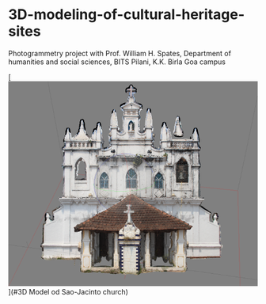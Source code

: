 # 3D-modeling-of-cultural-heritage-sites
Photogrammetry project with Prof. William H. Spates, Department of humanities and social sciences, BITS Pilani, K.K. Birla Goa campus

[![Sao-Jacinto Church](https://github.com/divyansh1329/3D-modeling-of-cultural-heritage-sites/blob/master/screenshots/final.PNG)](#3D Model od Sao-Jacinto church)
